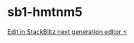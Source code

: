 # sb1-hmtnm5

[Edit in StackBlitz next generation editor ⚡️](https://stackblitz.com/~/github.com/aliraza742/sb1-hmtnm5)
